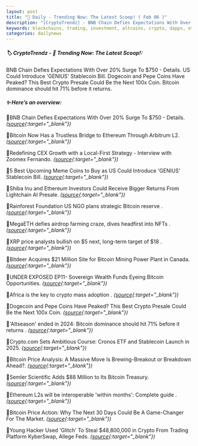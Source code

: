 ```yaml
---
layout: post
title: "🌌 Daily - Trending Now: The Latest Scoop! ( Feb 06 )"
description: "[CryptoTrendz] - BNB Chain Defies Expectations With Over 20% Surge To $750 - Details. US Could Introduce 'GENIUS' Stablecoin Bill. Dogecoin and Pepe Coins Have Peaked? This Best Crypto Presale Could Be the Next 100x Coin. Bitcoin dominance should hit 71% before it returns."
keywords: blockchains, trading, investment, altcoins, crypto, dapps, eth, market, bearmarket, btc
categories: dailynews
---
```


##### 🏷️  CryptoTrendz - 📌 *Trending Now: The Latest Scoop!:*

BNB Chain Defies Expectations With Over 20% Surge To $750 - Details. US Could Introduce 'GENIUS' Stablecoin Bill. Dogecoin and Pepe Coins Have Peaked? This Best Crypto Presale Could Be the Next 100x Coin. Bitcoin dominance should hit 71% before it returns.

##### ✨ *Here’s an overview:*


🔹BNB Chain Defies Expectations With Over 20% Surge To $750 - Details. *([source](https://s.avyag.com/y915){:target="_blank"})*

🔹Bitcoin Now Has a Trustless Bridge to Ethereum Through Arbitrum L2. *([source](https://s.avyag.com/7eo9){:target="_blank"})*

🔹Redefining CEX Growth with a Local-First Strategy - Interview with Zoomex Fernando. *([source](https://s.avyag.com/k6qq){:target="_blank"})*

🔹5 Best Upcoming Meme Coins to Buy as US Could Introduce 'GENIUS' Stablecoin Bill. *([source](https://s.avyag.com/tnxf){:target="_blank"})*

🔹Shiba Inu and Ethereum Investors Could Receive Bigger Returns From Lightchain AI Presale. *([source](https://s.avyag.com/5kyc){:target="_blank"})*

🔹Rainforest Foundation US NGO plans strategic Bitcoin reserve . *([source](https://s.avyag.com/6wkc){:target="_blank"})*

🔹MegaETH defies airdrop farming craze, dives headfirst into NFTs . *([source](https://s.avyag.com/ij3r){:target="_blank"})*

🔹XRP price analysts bullish on $5 next, long-term target of $18 . *([source](https://s.avyag.com/7e3y){:target="_blank"})*

🔹Bitdeer Acquires $21 Million Site for Bitcoin Mining Power Plant in Canada. *([source](https://s.avyag.com/wp82){:target="_blank"})*

🔹UNDER EXPOSED EP11- Sovereign Wealth Funds Eyeing Bitcoin Opportunities. *([source](https://s.avyag.com/gv8y){:target="_blank"})*

🔹Africa is the key to crypto mass adoption . *([source](https://s.avyag.com/p9h4){:target="_blank"})*

🔹Dogecoin and Pepe Coins Have Peaked? This Best Crypto Presale Could Be the Next 100x Coin. *([source](https://s.avyag.com/d8uc){:target="_blank"})*

🔹&#039;Altseason&#039; ended in 2024: Bitcoin dominance should hit 71% before it returns . *([source](https://s.avyag.com/oe8z){:target="_blank"})*

🔹Crypto.com Sets Ambitious Course: Cronos ETF and Stablecoin Launch in 2025. *([source](https://s.avyag.com/dazu){:target="_blank"})*

🔹Bitcoin Price Analysis: A Massive Move Is Brewing-Breakout or Breakdown Ahead?. *([source](https://s.avyag.com/c9sz){:target="_blank"})*

🔹Semler Scientific Adds $88 Million to Its Bitcoin Treasury. *([source](https://s.avyag.com/aehr){:target="_blank"})*

🔹Ethereum L2s will be interoperable 'within months': Complete guide . *([source](https://s.avyag.com/v106){:target="_blank"})*

🔹Bitcoin Price Action: Why The Next 30 Days Could Be A Game-Changer For The Market. *([source](https://s.avyag.com/zbkx){:target="_blank"})*

🔹Young Hacker Used 'Glitch' To Steal $48,800,000 in Crypto From Trading Platform KyberSwap, Allege Feds. *([source](https://s.avyag.com/ukle){:target="_blank"})*

